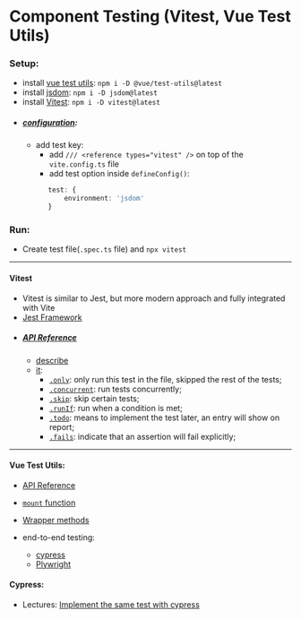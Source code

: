Component Testing (Vitest, Vue Test Utils)
==============================================


### Setup:
- install [vue test utils](https://test-utils.vuejs.org/): `npm i -D @vue/test-utils@latest`
- install [jsdom](https://github.com/jsdom/jsdom#readme): `npm i -D jsdom@latest`
- install [Vitest](https://vitest.dev/): `npm i -D vitest@latest`
- ##### [configuration](https://vitest.dev/guide/#configuring-vitest):
  - add test key:
    - add `/// <reference types="vitest" />` on top of the `vite.config.ts` file
    - add test option inside `defineConfig()`:
    ```typescript
       test: {
           environment: 'jsdom'
       }
    ```
### Run:
- Create test file(`.spec.ts` file) and `npx vitest`

----------------------------------------------------
#### Vitest
- Vitest is similar to Jest, but more modern approach and fully integrated with Vite
- [Jest Framework](https://jestjs.io/)
- ##### [API Reference](https://vitest.dev/api/)
  - [describe](https://vitest.dev/api/#describe)
  - [it](https://vitest.dev/api/#test):
      - [`.only`](https://vitest.dev/api/#test-only): only run this test in the file, skipped the rest of the tests;
      - [`.concurrent`](https://vitest.dev/api/#test-concurrent): run tests concurrently;
      - [`.skip`](https://vitest.dev/api/#test-skip): skip certain tests;
      - [`.runIf`](https://vitest.dev/api/#test-runif): run when a condition is met;
      - [`.todo`](https://vitest.dev/api/#test-todo): means to implement the test later, an entry will show on report;
      - [`.fails`](https://vitest.dev/api/#test-fails): indicate that an assertion will fail explicitly;

----------------------------------------------------
#### Vue Test Utils:
- [API Reference](https://test-utils.vuejs.org/api/)
- [`mount` function](https://test-utils.vuejs.org/api/#mount)
- [Wrapper methods](https://test-utils.vuejs.org/api/#wrapper-methods)


- end-to-end testing:
  - [cypress](https://www.cypress.io/)
  - [Plywright](https://playwright.dev/)

#### Cypress:
- Lectures: [Implement the same test with cypress](https://www.youtube.com/watch?v=nLBwVOJDT1I)
